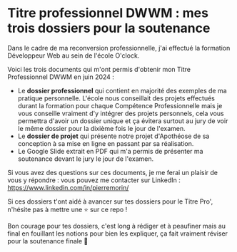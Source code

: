 # Titre professionnel DWWM : mes trois dossiers pour la soutenance

Dans le cadre de ma reconversion professionnelle, j'ai effectué la formation Développeur Web au sein de l'école O'clock. 

Voici les trois documents qui m'ont permis d'obtenir mon Titre Professionnel DWWM en juin 2024 : 

* Le **dossier professionnel** qui contient en majorité des exemples de ma pratique personnelle. L'école nous conseillait des projets effectués durant la formation pour chaque Compétence Professionnelle mais je vous conseille vraiment d'y intégrer des projets personnels, cela vous permettra d'avoir un dossier unique et ça évitera surtout au jury de voir le même dossier pour la dixième fois le jour de l'examen.
* Le **dossier de projet** qui présente notre projet d'Apothéose de sa conception à sa mise en ligne en passant par sa réalisation.
* Le Google Slide extrait en PDF qui m'a permis de présenter ma soutenance devant le jury le jour de l'examen. 

Si vous avez des questions sur ces documents, je me ferai un plaisir de vous y répondre : vous pouvez me contacter sur LinkedIn : https://www.linkedin.com/in/pierremorin/

Si ces dossiers t'ont aidé à avancer sur tes dossiers pour le Titre Pro', n'hésite pas à mettre une ⭐️ sur ce repo ! 

Bon courage pour tes dossiers, c'est long à rédiger et à peaufiner mais au final en fouillant les notions pour bien les expliquer, ça fait vraiment réviser pour la soutenance finale 💪

